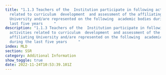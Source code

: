 ```yaml
---
title: "1.1.3 Teachers of the  Institution participate in following activities
  related to curriculum  development  and assessment of the affiliating
  University and/are represented on the following  academic bodies during the
  last five years     "
description: "1.1.3 Teachers of the  Institution participate in following
  activities related to curriculum  development  and assessment of the
  affiliating University and/are represented on the following  academic bodies
  during the last five years     "
index: MLD
section: SSR
category: Additional Information
show_toggle: true
date: 2022-11-24T10:53:39.101Z
---
```

